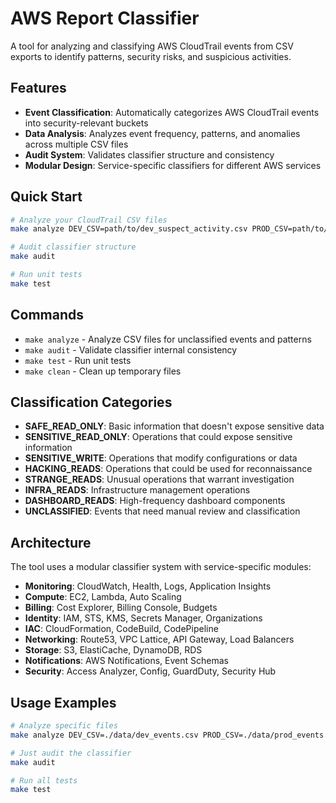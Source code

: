 # AWS Report Classifier

A tool for analyzing and classifying AWS CloudTrail events from CSV exports to identify patterns, security risks, and suspicious activities.

## Features

- **Event Classification**: Automatically categorizes AWS CloudTrail events into security-relevant buckets
- **Data Analysis**: Analyzes event frequency, patterns, and anomalies across multiple CSV files
- **Audit System**: Validates classifier structure and consistency
- **Modular Design**: Service-specific classifiers for different AWS services

## Quick Start

```bash
# Analyze your CloudTrail CSV files
make analyze DEV_CSV=path/to/dev_suspect_activity.csv PROD_CSV=path/to/prod_suspect_activity.csv

# Audit classifier structure
make audit

# Run unit tests
make test
```

## Commands

- `make analyze` - Analyze CSV files for unclassified events and patterns
- `make audit` - Validate classifier internal consistency
- `make test` - Run unit tests
- `make clean` - Clean up temporary files

## Classification Categories

- **SAFE_READ_ONLY**: Basic information that doesn't expose sensitive data
- **SENSITIVE_READ_ONLY**: Operations that could expose sensitive information
- **SENSITIVE_WRITE**: Operations that modify configurations or data
- **HACKING_READS**: Operations that could be used for reconnaissance
- **STRANGE_READS**: Unusual operations that warrant investigation
- **INFRA_READS**: Infrastructure management operations
- **DASHBOARD_READS**: High-frequency dashboard components
- **UNCLASSIFIED**: Events that need manual review and classification

## Architecture

The tool uses a modular classifier system with service-specific modules:

- **Monitoring**: CloudWatch, Health, Logs, Application Insights
- **Compute**: EC2, Lambda, Auto Scaling
- **Billing**: Cost Explorer, Billing Console, Budgets
- **Identity**: IAM, STS, KMS, Secrets Manager, Organizations
- **IAC**: CloudFormation, CodeBuild, CodePipeline
- **Networking**: Route53, VPC Lattice, API Gateway, Load Balancers
- **Storage**: S3, ElastiCache, DynamoDB, RDS
- **Notifications**: AWS Notifications, Event Schemas
- **Security**: Access Analyzer, Config, GuardDuty, Security Hub

## Usage Examples

```bash
# Analyze specific files
make analyze DEV_CSV=./data/dev_events.csv PROD_CSV=./data/prod_events.csv

# Just audit the classifier
make audit

# Run all tests
make test
```
